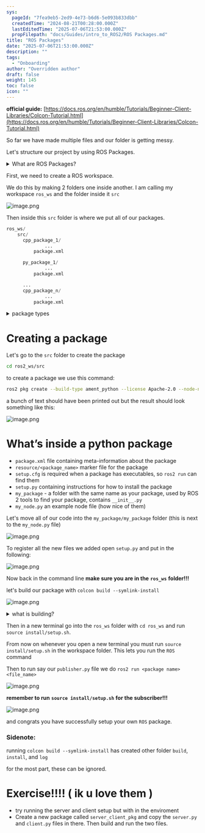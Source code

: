 ```yaml
---
sys:
  pageId: "7fea9eb5-2ed9-4e73-b6d6-5e093b833dbb"
  createdTime: "2024-08-21T00:28:00.000Z"
  lastEditedTime: "2025-07-06T21:53:00.000Z"
  propFilepath: "docs/Guides/intro_to_ROS2/ROS Packages.md"
title: "ROS Packages"
date: "2025-07-06T21:53:00.000Z"
description: ""
tags:
  - "Onboarding"
author: "Overridden author"
draft: false
weight: 145
toc: false
icon: ""
---
```


**official guide:** [https://docs.ros.org/en/humble/Tutorials/Beginner-Client-Libraries/Colcon-Tutorial.html](https://docs.ros.org/en/humble/Tutorials/Beginner-Client-Libraries/Colcon-Tutorial.html)

So far we have made multiple files and our folder is getting messy.

Let's structure our project by using ROS Packages.

<details>
      <summary>What are ROS Packages?</summary>
      ROS Packages are, as the name implies, packages of code that are highly sharable between ROS developers.
  </details>

First, we need to create a ROS workspace.

We do this by making 2 folders one inside another. I am calling my workspace `ros_ws` and the folder inside it `src`

![image.png](https://prod-files-secure.s3.us-west-2.amazonaws.com/d518164a-d88e-44d1-a4ee-3adb3bd8bce0/70706947-fd18-4537-a67b-e12946812d31/image.png?X-Amz-Algorithm=AWS4-HMAC-SHA256&X-Amz-Content-Sha256=UNSIGNED-PAYLOAD&X-Amz-Credential=ASIAZI2LB466U2QQM26I%2F20250726%2Fus-west-2%2Fs3%2Faws4_request&X-Amz-Date=20250726T024518Z&X-Amz-Expires=3600&X-Amz-Security-Token=IQoJb3JpZ2luX2VjECoaCXVzLXdlc3QtMiJIMEYCIQDQTvG8Nhhu1KElN8Wce0mDCL99OHA2plA%2FnOjkgF6QdAIhAPSnTM01EZd8w6tVVBSzE6V2BZ%2Bw9xGeaymZYpGQkhxEKv8DCFMQABoMNjM3NDIzMTgzODA1IgwHZion20%2Bzvgrxo1Iq3AMwz%2FbpnHRWpXELQEntn78cC%2FBW4T68Qh3D4L2OZu%2FPl3rEiUMJc2XroSOkMa%2FS1NjuxXj1YLFjUKktlEc%2Fs1r4YcOBw%2FjOmmuP%2BXTEfWHG5%2FdQr7r82Wj9PvkVuOfq8b49AEpLOfX4Obgvdt10yt%2Fziu8sgyE9o9KAWsi3%2FX884LNjDuadnqhx%2FxGGib6UXtzUbT%2FCw7D0jkhoPTOO1eYZJoRfGW07ImdCyM8EC765YZ7YPDXprdqxskOkVUgHpryL%2Bn0U%2BoeOz62pAuJfiX%2BCW5fQch7SFKxUi1E0y4XGhWBoMqhTNG08WFexzZLTa3RqSinpgqb7ogtrriuBCGFwTJh9a7%2FqMimH5Pw9u2tA7Mpqh%2FChbFYMwDI9%2BeBWQqdmGQwvl5AQq87c7C8nE5vFqzoZgWRT4Gb1nwx0R8U5tnvksLoIh71W6yNGeghsMvRr05SeUiKhCHmsFmrSZrr1KJDePc2XL5gJf74ptG1So7b4YoSBOUCBmcMeKgiBIWbm8mbr%2BMBW9E%2Fh%2FFEyJ2EkzZ5IF70rtCgBFuWlbru96rUgMRDdnOSBxdqKKhO2xQFm6b3OgC%2BtqQ0Ygj3iP2i3OHw6aKq6SWIsZO3%2BoaAdD2NQpXFEa6K6U4ljYDCh9ZDEBjqkATRcx97q6armGgNRsC3EvyurYTKq0Uuh57fHh6n%2Fai11sq4RCLVp%2FWp9jVWPT35hkqPhmNCdyGoSHCcn9s%2BYf%2FPAsw%2BHvNSAuDiVU0Ly1f4S14P7Jb1chUT6GQoq%2FpTWFoNX%2FyhIOoyazEto009Q5uWgVgfw7DmYkc%2FwF1VNntCTHF6kKPXsiHMP%2BQ9a%2BLzUg4GZQg9%2Fod4gVFYNxWwvKhja%2FZMu&X-Amz-Signature=47a562ed2ec92b4658929eb61dea4e2f6ad9c0bcbfa3fe9fc64a0218381c86fa&X-Amz-SignedHeaders=host&x-amz-checksum-mode=ENABLED&x-id=GetObject)

Then inside this `src` folder is where we put all of our packages.

```python
ros_ws/
    src/
      cpp_package_1/
		      ...
          package.xml

      py_package_1/
		      ...
          package.xml

      ...
      cpp_package_n/
		      ...
          package.xml

```

<details>

<summary>package types</summary>

packages can be either `C++` or python.

the intern file structure is different for each but for this guide we will stick to creating python packages

</details>

# Creating a package

Let's go to the `src` folder to create the package

```bash
cd ros2_ws/src
```

to create a package we use this command:

```bash
ros2 pkg create --build-type ament_python --license Apache-2.0 --node-name my_node my_package
```

a bunch of text should have been printed out but the result should look something like this:

![image.png](https://prod-files-secure.s3.us-west-2.amazonaws.com/d518164a-d88e-44d1-a4ee-3adb3bd8bce0/e6cf1e3f-8512-4a3e-b131-079f800bf3e8/image.png?X-Amz-Algorithm=AWS4-HMAC-SHA256&X-Amz-Content-Sha256=UNSIGNED-PAYLOAD&X-Amz-Credential=ASIAZI2LB466U2QQM26I%2F20250726%2Fus-west-2%2Fs3%2Faws4_request&X-Amz-Date=20250726T024519Z&X-Amz-Expires=3600&X-Amz-Security-Token=IQoJb3JpZ2luX2VjECoaCXVzLXdlc3QtMiJIMEYCIQDQTvG8Nhhu1KElN8Wce0mDCL99OHA2plA%2FnOjkgF6QdAIhAPSnTM01EZd8w6tVVBSzE6V2BZ%2Bw9xGeaymZYpGQkhxEKv8DCFMQABoMNjM3NDIzMTgzODA1IgwHZion20%2Bzvgrxo1Iq3AMwz%2FbpnHRWpXELQEntn78cC%2FBW4T68Qh3D4L2OZu%2FPl3rEiUMJc2XroSOkMa%2FS1NjuxXj1YLFjUKktlEc%2Fs1r4YcOBw%2FjOmmuP%2BXTEfWHG5%2FdQr7r82Wj9PvkVuOfq8b49AEpLOfX4Obgvdt10yt%2Fziu8sgyE9o9KAWsi3%2FX884LNjDuadnqhx%2FxGGib6UXtzUbT%2FCw7D0jkhoPTOO1eYZJoRfGW07ImdCyM8EC765YZ7YPDXprdqxskOkVUgHpryL%2Bn0U%2BoeOz62pAuJfiX%2BCW5fQch7SFKxUi1E0y4XGhWBoMqhTNG08WFexzZLTa3RqSinpgqb7ogtrriuBCGFwTJh9a7%2FqMimH5Pw9u2tA7Mpqh%2FChbFYMwDI9%2BeBWQqdmGQwvl5AQq87c7C8nE5vFqzoZgWRT4Gb1nwx0R8U5tnvksLoIh71W6yNGeghsMvRr05SeUiKhCHmsFmrSZrr1KJDePc2XL5gJf74ptG1So7b4YoSBOUCBmcMeKgiBIWbm8mbr%2BMBW9E%2Fh%2FFEyJ2EkzZ5IF70rtCgBFuWlbru96rUgMRDdnOSBxdqKKhO2xQFm6b3OgC%2BtqQ0Ygj3iP2i3OHw6aKq6SWIsZO3%2BoaAdD2NQpXFEa6K6U4ljYDCh9ZDEBjqkATRcx97q6armGgNRsC3EvyurYTKq0Uuh57fHh6n%2Fai11sq4RCLVp%2FWp9jVWPT35hkqPhmNCdyGoSHCcn9s%2BYf%2FPAsw%2BHvNSAuDiVU0Ly1f4S14P7Jb1chUT6GQoq%2FpTWFoNX%2FyhIOoyazEto009Q5uWgVgfw7DmYkc%2FwF1VNntCTHF6kKPXsiHMP%2BQ9a%2BLzUg4GZQg9%2Fod4gVFYNxWwvKhja%2FZMu&X-Amz-Signature=88fc33090070957df3e4136ba2f6ac306d6b4873e6e1dfc7ecfccd98067e933c&X-Amz-SignedHeaders=host&x-amz-checksum-mode=ENABLED&x-id=GetObject)

# What’s inside a python package

- `package.xml` file containing meta-information about the package
- `resource/<package_name>` marker file for the package
- `setup.cfg` is required when a package has executables, so `ros2 run` can find them
- `setup.py` containing instructions for how to install the package
- `my_package` - a folder with the same name as your package, used by ROS 2 tools to find your package, contains `__init__.py`
- `my_node.py` an example node file (how nice of them)

Let's move all of our code into the `my_package/my_package` folder (this is next to the `my_node.py` file)

![image.png](https://prod-files-secure.s3.us-west-2.amazonaws.com/d518164a-d88e-44d1-a4ee-3adb3bd8bce0/9ce58f11-0da9-4d3e-b86d-506a9685d378/image.png?X-Amz-Algorithm=AWS4-HMAC-SHA256&X-Amz-Content-Sha256=UNSIGNED-PAYLOAD&X-Amz-Credential=ASIAZI2LB466U2QQM26I%2F20250726%2Fus-west-2%2Fs3%2Faws4_request&X-Amz-Date=20250726T024519Z&X-Amz-Expires=3600&X-Amz-Security-Token=IQoJb3JpZ2luX2VjECoaCXVzLXdlc3QtMiJIMEYCIQDQTvG8Nhhu1KElN8Wce0mDCL99OHA2plA%2FnOjkgF6QdAIhAPSnTM01EZd8w6tVVBSzE6V2BZ%2Bw9xGeaymZYpGQkhxEKv8DCFMQABoMNjM3NDIzMTgzODA1IgwHZion20%2Bzvgrxo1Iq3AMwz%2FbpnHRWpXELQEntn78cC%2FBW4T68Qh3D4L2OZu%2FPl3rEiUMJc2XroSOkMa%2FS1NjuxXj1YLFjUKktlEc%2Fs1r4YcOBw%2FjOmmuP%2BXTEfWHG5%2FdQr7r82Wj9PvkVuOfq8b49AEpLOfX4Obgvdt10yt%2Fziu8sgyE9o9KAWsi3%2FX884LNjDuadnqhx%2FxGGib6UXtzUbT%2FCw7D0jkhoPTOO1eYZJoRfGW07ImdCyM8EC765YZ7YPDXprdqxskOkVUgHpryL%2Bn0U%2BoeOz62pAuJfiX%2BCW5fQch7SFKxUi1E0y4XGhWBoMqhTNG08WFexzZLTa3RqSinpgqb7ogtrriuBCGFwTJh9a7%2FqMimH5Pw9u2tA7Mpqh%2FChbFYMwDI9%2BeBWQqdmGQwvl5AQq87c7C8nE5vFqzoZgWRT4Gb1nwx0R8U5tnvksLoIh71W6yNGeghsMvRr05SeUiKhCHmsFmrSZrr1KJDePc2XL5gJf74ptG1So7b4YoSBOUCBmcMeKgiBIWbm8mbr%2BMBW9E%2Fh%2FFEyJ2EkzZ5IF70rtCgBFuWlbru96rUgMRDdnOSBxdqKKhO2xQFm6b3OgC%2BtqQ0Ygj3iP2i3OHw6aKq6SWIsZO3%2BoaAdD2NQpXFEa6K6U4ljYDCh9ZDEBjqkATRcx97q6armGgNRsC3EvyurYTKq0Uuh57fHh6n%2Fai11sq4RCLVp%2FWp9jVWPT35hkqPhmNCdyGoSHCcn9s%2BYf%2FPAsw%2BHvNSAuDiVU0Ly1f4S14P7Jb1chUT6GQoq%2FpTWFoNX%2FyhIOoyazEto009Q5uWgVgfw7DmYkc%2FwF1VNntCTHF6kKPXsiHMP%2BQ9a%2BLzUg4GZQg9%2Fod4gVFYNxWwvKhja%2FZMu&X-Amz-Signature=b9fb6d981e8c7d05efd715d44d1e1f535c23d4f392be5e149d0fc3dd86e059af&X-Amz-SignedHeaders=host&x-amz-checksum-mode=ENABLED&x-id=GetObject)

To register all the new files we added open `setup.py` and put in the following:

![image.png](https://prod-files-secure.s3.us-west-2.amazonaws.com/d518164a-d88e-44d1-a4ee-3adb3bd8bce0/1cd7c262-4cae-4496-9d75-c178537d24a2/image.png?X-Amz-Algorithm=AWS4-HMAC-SHA256&X-Amz-Content-Sha256=UNSIGNED-PAYLOAD&X-Amz-Credential=ASIAZI2LB466U2QQM26I%2F20250726%2Fus-west-2%2Fs3%2Faws4_request&X-Amz-Date=20250726T024519Z&X-Amz-Expires=3600&X-Amz-Security-Token=IQoJb3JpZ2luX2VjECoaCXVzLXdlc3QtMiJIMEYCIQDQTvG8Nhhu1KElN8Wce0mDCL99OHA2plA%2FnOjkgF6QdAIhAPSnTM01EZd8w6tVVBSzE6V2BZ%2Bw9xGeaymZYpGQkhxEKv8DCFMQABoMNjM3NDIzMTgzODA1IgwHZion20%2Bzvgrxo1Iq3AMwz%2FbpnHRWpXELQEntn78cC%2FBW4T68Qh3D4L2OZu%2FPl3rEiUMJc2XroSOkMa%2FS1NjuxXj1YLFjUKktlEc%2Fs1r4YcOBw%2FjOmmuP%2BXTEfWHG5%2FdQr7r82Wj9PvkVuOfq8b49AEpLOfX4Obgvdt10yt%2Fziu8sgyE9o9KAWsi3%2FX884LNjDuadnqhx%2FxGGib6UXtzUbT%2FCw7D0jkhoPTOO1eYZJoRfGW07ImdCyM8EC765YZ7YPDXprdqxskOkVUgHpryL%2Bn0U%2BoeOz62pAuJfiX%2BCW5fQch7SFKxUi1E0y4XGhWBoMqhTNG08WFexzZLTa3RqSinpgqb7ogtrriuBCGFwTJh9a7%2FqMimH5Pw9u2tA7Mpqh%2FChbFYMwDI9%2BeBWQqdmGQwvl5AQq87c7C8nE5vFqzoZgWRT4Gb1nwx0R8U5tnvksLoIh71W6yNGeghsMvRr05SeUiKhCHmsFmrSZrr1KJDePc2XL5gJf74ptG1So7b4YoSBOUCBmcMeKgiBIWbm8mbr%2BMBW9E%2Fh%2FFEyJ2EkzZ5IF70rtCgBFuWlbru96rUgMRDdnOSBxdqKKhO2xQFm6b3OgC%2BtqQ0Ygj3iP2i3OHw6aKq6SWIsZO3%2BoaAdD2NQpXFEa6K6U4ljYDCh9ZDEBjqkATRcx97q6armGgNRsC3EvyurYTKq0Uuh57fHh6n%2Fai11sq4RCLVp%2FWp9jVWPT35hkqPhmNCdyGoSHCcn9s%2BYf%2FPAsw%2BHvNSAuDiVU0Ly1f4S14P7Jb1chUT6GQoq%2FpTWFoNX%2FyhIOoyazEto009Q5uWgVgfw7DmYkc%2FwF1VNntCTHF6kKPXsiHMP%2BQ9a%2BLzUg4GZQg9%2Fod4gVFYNxWwvKhja%2FZMu&X-Amz-Signature=597659d3eca2ab0bdd5e5c0cf6ae415242e66f49684b4dfa6907674b57e86bdc&X-Amz-SignedHeaders=host&x-amz-checksum-mode=ENABLED&x-id=GetObject)

Now back in the command line **make sure you are in the** **`ros_ws`** **folder!!!**

let's build our package with `colcon build --symlink-install`

![image.png](https://prod-files-secure.s3.us-west-2.amazonaws.com/d518164a-d88e-44d1-a4ee-3adb3bd8bce0/2f2a0d27-b173-48fd-b189-5f5c0ce65619/image.png?X-Amz-Algorithm=AWS4-HMAC-SHA256&X-Amz-Content-Sha256=UNSIGNED-PAYLOAD&X-Amz-Credential=ASIAZI2LB466U2QQM26I%2F20250726%2Fus-west-2%2Fs3%2Faws4_request&X-Amz-Date=20250726T024519Z&X-Amz-Expires=3600&X-Amz-Security-Token=IQoJb3JpZ2luX2VjECoaCXVzLXdlc3QtMiJIMEYCIQDQTvG8Nhhu1KElN8Wce0mDCL99OHA2plA%2FnOjkgF6QdAIhAPSnTM01EZd8w6tVVBSzE6V2BZ%2Bw9xGeaymZYpGQkhxEKv8DCFMQABoMNjM3NDIzMTgzODA1IgwHZion20%2Bzvgrxo1Iq3AMwz%2FbpnHRWpXELQEntn78cC%2FBW4T68Qh3D4L2OZu%2FPl3rEiUMJc2XroSOkMa%2FS1NjuxXj1YLFjUKktlEc%2Fs1r4YcOBw%2FjOmmuP%2BXTEfWHG5%2FdQr7r82Wj9PvkVuOfq8b49AEpLOfX4Obgvdt10yt%2Fziu8sgyE9o9KAWsi3%2FX884LNjDuadnqhx%2FxGGib6UXtzUbT%2FCw7D0jkhoPTOO1eYZJoRfGW07ImdCyM8EC765YZ7YPDXprdqxskOkVUgHpryL%2Bn0U%2BoeOz62pAuJfiX%2BCW5fQch7SFKxUi1E0y4XGhWBoMqhTNG08WFexzZLTa3RqSinpgqb7ogtrriuBCGFwTJh9a7%2FqMimH5Pw9u2tA7Mpqh%2FChbFYMwDI9%2BeBWQqdmGQwvl5AQq87c7C8nE5vFqzoZgWRT4Gb1nwx0R8U5tnvksLoIh71W6yNGeghsMvRr05SeUiKhCHmsFmrSZrr1KJDePc2XL5gJf74ptG1So7b4YoSBOUCBmcMeKgiBIWbm8mbr%2BMBW9E%2Fh%2FFEyJ2EkzZ5IF70rtCgBFuWlbru96rUgMRDdnOSBxdqKKhO2xQFm6b3OgC%2BtqQ0Ygj3iP2i3OHw6aKq6SWIsZO3%2BoaAdD2NQpXFEa6K6U4ljYDCh9ZDEBjqkATRcx97q6armGgNRsC3EvyurYTKq0Uuh57fHh6n%2Fai11sq4RCLVp%2FWp9jVWPT35hkqPhmNCdyGoSHCcn9s%2BYf%2FPAsw%2BHvNSAuDiVU0Ly1f4S14P7Jb1chUT6GQoq%2FpTWFoNX%2FyhIOoyazEto009Q5uWgVgfw7DmYkc%2FwF1VNntCTHF6kKPXsiHMP%2BQ9a%2BLzUg4GZQg9%2Fod4gVFYNxWwvKhja%2FZMu&X-Amz-Signature=5a030f7cd6792b5c17dbc321b1264c81a51531c5080446524a2f98cedd9739a9&X-Amz-SignedHeaders=host&x-amz-checksum-mode=ENABLED&x-id=GetObject)

<details>

<summary>what is building?</summary>

if you are a CS major at Rose-Hulman you will learn the answer to this in CSSE132

but TLDR; is it combines all the code files into one program that can be run easily 

</details>

Then in a new terminal go into the `ros_ws` folder with `cd ros_ws` and run `source install/setup.sh`. 

From now on whenever you open a new terminal you must run `source install/setup.sh` in the workspace folder. This lets you run the `ROS` command

Then to run say our `publisher.py` file we do `ros2 run <package name> <file_name>`

![image.png](https://prod-files-secure.s3.us-west-2.amazonaws.com/d518164a-d88e-44d1-a4ee-3adb3bd8bce0/4f4b1219-3a44-4632-aa0a-ce3471699f59/image.png?X-Amz-Algorithm=AWS4-HMAC-SHA256&X-Amz-Content-Sha256=UNSIGNED-PAYLOAD&X-Amz-Credential=ASIAZI2LB466U2QQM26I%2F20250726%2Fus-west-2%2Fs3%2Faws4_request&X-Amz-Date=20250726T024519Z&X-Amz-Expires=3600&X-Amz-Security-Token=IQoJb3JpZ2luX2VjECoaCXVzLXdlc3QtMiJIMEYCIQDQTvG8Nhhu1KElN8Wce0mDCL99OHA2plA%2FnOjkgF6QdAIhAPSnTM01EZd8w6tVVBSzE6V2BZ%2Bw9xGeaymZYpGQkhxEKv8DCFMQABoMNjM3NDIzMTgzODA1IgwHZion20%2Bzvgrxo1Iq3AMwz%2FbpnHRWpXELQEntn78cC%2FBW4T68Qh3D4L2OZu%2FPl3rEiUMJc2XroSOkMa%2FS1NjuxXj1YLFjUKktlEc%2Fs1r4YcOBw%2FjOmmuP%2BXTEfWHG5%2FdQr7r82Wj9PvkVuOfq8b49AEpLOfX4Obgvdt10yt%2Fziu8sgyE9o9KAWsi3%2FX884LNjDuadnqhx%2FxGGib6UXtzUbT%2FCw7D0jkhoPTOO1eYZJoRfGW07ImdCyM8EC765YZ7YPDXprdqxskOkVUgHpryL%2Bn0U%2BoeOz62pAuJfiX%2BCW5fQch7SFKxUi1E0y4XGhWBoMqhTNG08WFexzZLTa3RqSinpgqb7ogtrriuBCGFwTJh9a7%2FqMimH5Pw9u2tA7Mpqh%2FChbFYMwDI9%2BeBWQqdmGQwvl5AQq87c7C8nE5vFqzoZgWRT4Gb1nwx0R8U5tnvksLoIh71W6yNGeghsMvRr05SeUiKhCHmsFmrSZrr1KJDePc2XL5gJf74ptG1So7b4YoSBOUCBmcMeKgiBIWbm8mbr%2BMBW9E%2Fh%2FFEyJ2EkzZ5IF70rtCgBFuWlbru96rUgMRDdnOSBxdqKKhO2xQFm6b3OgC%2BtqQ0Ygj3iP2i3OHw6aKq6SWIsZO3%2BoaAdD2NQpXFEa6K6U4ljYDCh9ZDEBjqkATRcx97q6armGgNRsC3EvyurYTKq0Uuh57fHh6n%2Fai11sq4RCLVp%2FWp9jVWPT35hkqPhmNCdyGoSHCcn9s%2BYf%2FPAsw%2BHvNSAuDiVU0Ly1f4S14P7Jb1chUT6GQoq%2FpTWFoNX%2FyhIOoyazEto009Q5uWgVgfw7DmYkc%2FwF1VNntCTHF6kKPXsiHMP%2BQ9a%2BLzUg4GZQg9%2Fod4gVFYNxWwvKhja%2FZMu&X-Amz-Signature=8f3dc837ec34377b063490cda5b5f4ea57056071dd3e367a1cf387aaaf08f3f4&X-Amz-SignedHeaders=host&x-amz-checksum-mode=ENABLED&x-id=GetObject)

**remember to run** **`source install/setup.sh`** **for the subscriber!!!**

![image.png](https://prod-files-secure.s3.us-west-2.amazonaws.com/d518164a-d88e-44d1-a4ee-3adb3bd8bce0/02121119-dad4-49ec-8356-c956108b4243/image.png?X-Amz-Algorithm=AWS4-HMAC-SHA256&X-Amz-Content-Sha256=UNSIGNED-PAYLOAD&X-Amz-Credential=ASIAZI2LB466U2QQM26I%2F20250726%2Fus-west-2%2Fs3%2Faws4_request&X-Amz-Date=20250726T024519Z&X-Amz-Expires=3600&X-Amz-Security-Token=IQoJb3JpZ2luX2VjECoaCXVzLXdlc3QtMiJIMEYCIQDQTvG8Nhhu1KElN8Wce0mDCL99OHA2plA%2FnOjkgF6QdAIhAPSnTM01EZd8w6tVVBSzE6V2BZ%2Bw9xGeaymZYpGQkhxEKv8DCFMQABoMNjM3NDIzMTgzODA1IgwHZion20%2Bzvgrxo1Iq3AMwz%2FbpnHRWpXELQEntn78cC%2FBW4T68Qh3D4L2OZu%2FPl3rEiUMJc2XroSOkMa%2FS1NjuxXj1YLFjUKktlEc%2Fs1r4YcOBw%2FjOmmuP%2BXTEfWHG5%2FdQr7r82Wj9PvkVuOfq8b49AEpLOfX4Obgvdt10yt%2Fziu8sgyE9o9KAWsi3%2FX884LNjDuadnqhx%2FxGGib6UXtzUbT%2FCw7D0jkhoPTOO1eYZJoRfGW07ImdCyM8EC765YZ7YPDXprdqxskOkVUgHpryL%2Bn0U%2BoeOz62pAuJfiX%2BCW5fQch7SFKxUi1E0y4XGhWBoMqhTNG08WFexzZLTa3RqSinpgqb7ogtrriuBCGFwTJh9a7%2FqMimH5Pw9u2tA7Mpqh%2FChbFYMwDI9%2BeBWQqdmGQwvl5AQq87c7C8nE5vFqzoZgWRT4Gb1nwx0R8U5tnvksLoIh71W6yNGeghsMvRr05SeUiKhCHmsFmrSZrr1KJDePc2XL5gJf74ptG1So7b4YoSBOUCBmcMeKgiBIWbm8mbr%2BMBW9E%2Fh%2FFEyJ2EkzZ5IF70rtCgBFuWlbru96rUgMRDdnOSBxdqKKhO2xQFm6b3OgC%2BtqQ0Ygj3iP2i3OHw6aKq6SWIsZO3%2BoaAdD2NQpXFEa6K6U4ljYDCh9ZDEBjqkATRcx97q6armGgNRsC3EvyurYTKq0Uuh57fHh6n%2Fai11sq4RCLVp%2FWp9jVWPT35hkqPhmNCdyGoSHCcn9s%2BYf%2FPAsw%2BHvNSAuDiVU0Ly1f4S14P7Jb1chUT6GQoq%2FpTWFoNX%2FyhIOoyazEto009Q5uWgVgfw7DmYkc%2FwF1VNntCTHF6kKPXsiHMP%2BQ9a%2BLzUg4GZQg9%2Fod4gVFYNxWwvKhja%2FZMu&X-Amz-Signature=e763a7a4313ae44263346e2968798ae9d233ca726317abdbe19c170908425ff2&X-Amz-SignedHeaders=host&x-amz-checksum-mode=ENABLED&x-id=GetObject)

and congrats you have successfully setup your own `ROS` package.

### Sidenote:

running `colcon build --symlink-install` has created other folder `build`, `install`, and `log`

for the most part, these can be ignored.

# Exercise!!!! ( ik u love them )

- try running the server and client setup but with in the enviroment
- Create a new package called `server_client_pkg` and copy the `server.py` and `client.py` files in there. Then build and run the two files.
